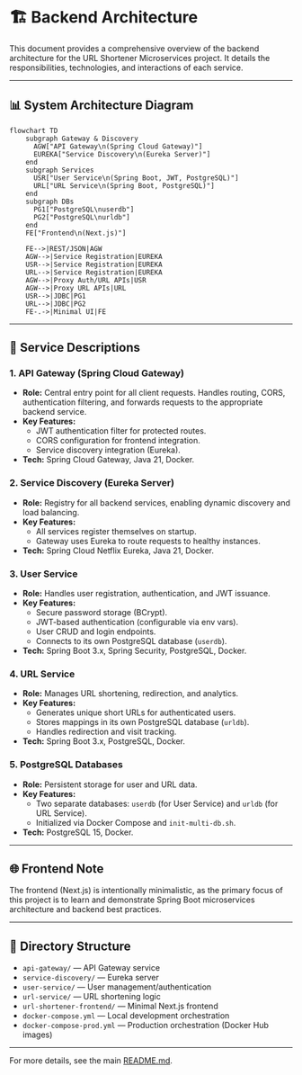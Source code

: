 # 🏗️ Backend Architecture

This document provides a comprehensive overview of the backend architecture for the URL Shortener Microservices project. It details the responsibilities, technologies, and interactions of each service.

---

## 📊 System Architecture Diagram

```mermaid
flowchart TD
    subgraph Gateway & Discovery
      AGW["API Gateway\n(Spring Cloud Gateway)"]
      EUREKA["Service Discovery\n(Eureka Server)"]
    end
    subgraph Services
      USR["User Service\n(Spring Boot, JWT, PostgreSQL)"]
      URL["URL Service\n(Spring Boot, PostgreSQL)"]
    end
    subgraph DBs
      PG1["PostgreSQL\nuserdb"]
      PG2["PostgreSQL\nurldb"]
    end
    FE["Frontend\n(Next.js)"]

    FE-->|REST/JSON|AGW
    AGW-->|Service Registration|EUREKA
    USR-->|Service Registration|EUREKA
    URL-->|Service Registration|EUREKA
    AGW-->|Proxy Auth/URL APIs|USR
    AGW-->|Proxy URL APIs|URL
    USR-->|JDBC|PG1
    URL-->|JDBC|PG2
    FE-.->|Minimal UI|FE
```

---

## 🧩 Service Descriptions

### 1. **API Gateway (Spring Cloud Gateway)**
- **Role:** Central entry point for all client requests. Handles routing, CORS, authentication filtering, and forwards requests to the appropriate backend service.
- **Key Features:**
  - JWT authentication filter for protected routes.
  - CORS configuration for frontend integration.
  - Service discovery integration (Eureka).
- **Tech:** Spring Cloud Gateway, Java 21, Docker.

### 2. **Service Discovery (Eureka Server)**
- **Role:** Registry for all backend services, enabling dynamic discovery and load balancing.
- **Key Features:**
  - All services register themselves on startup.
  - Gateway uses Eureka to route requests to healthy instances.
- **Tech:** Spring Cloud Netflix Eureka, Java 21, Docker.

### 3. **User Service**
- **Role:** Handles user registration, authentication, and JWT issuance.
- **Key Features:**
  - Secure password storage (BCrypt).
  - JWT-based authentication (configurable via env vars).
  - User CRUD and login endpoints.
  - Connects to its own PostgreSQL database (`userdb`).
- **Tech:** Spring Boot 3.x, Spring Security, PostgreSQL, Docker.

### 4. **URL Service**
- **Role:** Manages URL shortening, redirection, and analytics.
- **Key Features:**
  - Generates unique short URLs for authenticated users.
  - Stores mappings in its own PostgreSQL database (`urldb`).
  - Handles redirection and visit tracking.
- **Tech:** Spring Boot 3.x, PostgreSQL, Docker.

### 5. **PostgreSQL Databases**
- **Role:** Persistent storage for user and URL data.
- **Key Features:**
  - Two separate databases: `userdb` (for User Service) and `urldb` (for URL Service).
  - Initialized via Docker Compose and `init-multi-db.sh`.
- **Tech:** PostgreSQL 15, Docker.

---

## 🌐 Frontend Note

The frontend (Next.js) is intentionally minimalistic, as the primary focus of this project is to learn and demonstrate Spring Boot microservices architecture and backend best practices.

---

## 📂 Directory Structure

- `api-gateway/` — API Gateway service
- `service-discovery/` — Eureka server
- `user-service/` — User management/authentication
- `url-service/` — URL shortening logic
- `url-shortener-frontend/` — Minimal Next.js frontend
- `docker-compose.yml` — Local development orchestration
- `docker-compose-prod.yml` — Production orchestration (Docker Hub images)

---

For more details, see the main [README.md](./README.md). 